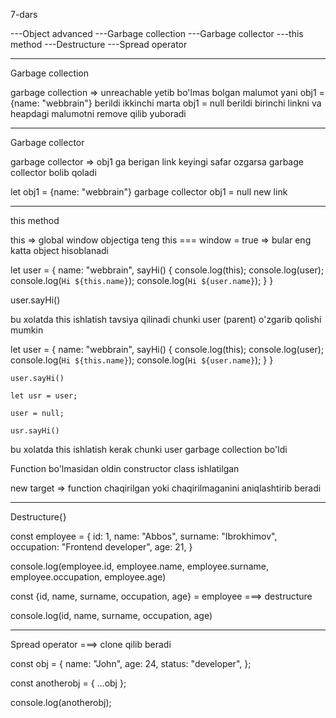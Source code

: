 7-dars

---Object advanced
---Garbage collection
---Garbage collector
---this method
---Destructure
---Spread operator

--------------------------------------------

Garbage collection

garbage collection => unreachable yetib bo'lmas bolgan malumot yani obj1 = {name: "webbrain"} 
                      berildi ikkinchi  marta obj1 = null berildi birinchi linkni va heapdagi malumotni remove qilib yuboradi

--------------------------------------------

Garbage collector

garbage collector => obj1 ga berigan link keyingi safar ozgarsa garbage collector bolib qoladi

let obj1 = {name: "webbrain"} garbage collector 
obj1 = null new link

--------------------------------------------

this method

this => global window objectiga teng
this === window = true => bular eng katta object hisoblanadi

let user = {
    name: "webbrain",
    sayHi() {
        console.log(this);
        console.log(user);
        console.log(`Hi ${this.name}`);
        console.log(`Hi ${user.name}`);
    }
}

user.sayHi()

bu xolatda this ishlatish tavsiya qilinadi chunki user (parent) o'zgarib qolishi mumkin

let user = {
        name: "webbrain",
        sayHi() {
            console.log(this);
            console.log(user);
            console.log(`Hi ${this.name}`);
            console.log(`Hi ${user.name}`);
        }
    }
    
    user.sayHi()
    
    let usr = user;
    
    user = null;
    
    usr.sayHi()

 bu xolatda this ishlatish kerak chunki user garbage collection bo'ldi

Function bo'lmasidan oldin constructor class ishlatilgan

new target => function chaqirilgan yoki chaqirilmaganini aniqlashtirib beradi

----------------------------------------------

Destructure{}

const employee = {
    id: 1,
    name: "Abbos",
    surname: "Ibrokhimov",
    occupation: "Frontend developer",
    age: 21,
}


console.log(employee.id, employee.name, employee.surname, employee.occupation, employee.age)

const {id, name, surname, occupation, age} = employee   ===> destructure

console.log(id, name, surname, occupation, age)

----------------------------------------------------

Spread operator  ===> clone qilib beradi

const obj = {
  name: "John",
  age: 24,
  status: "developer",
};

const anotherobj = { ...obj };

console.log(anotherobj);
